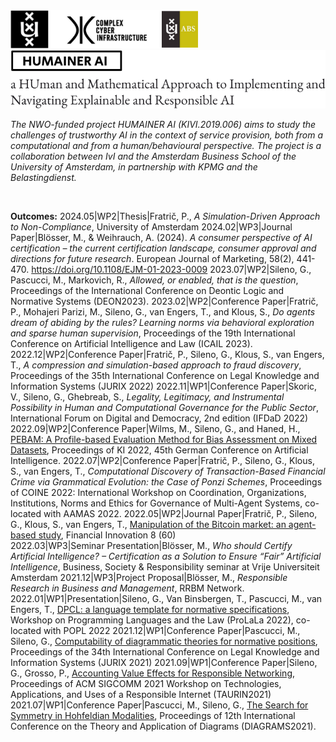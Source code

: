 <img width="300px" src="footer.png">

<br/>

<img width="512px" src="header.png" alt="HUMAINER AI">

_The NWO-funded project HUMAINER AI (KIVI.2019.006) aims to study the challenges of trustworthy AI in the context of service provision, both from a computational and from a human/behavioural perspective. The project is a collaboration between IvI and the Amsterdam Business School of the University of Amsterdam, in partnership with KPMG and the Belastingdienst._

<br/>

**Outcomes:**
2024.05|WP2|Thesis|Fratrič, P., *A Simulation-Driven Approach to Non-Compliance*, University of Amsterdam
2024.02|WP3|Journal Paper|Blösser, M., & Weihrauch, A. (2024). *A consumer perspective of AI certification – the current certification landscape, consumer approval and directions for future research*. European Journal of Marketing, 58(2), 441-470. https://doi.org/10.1108/EJM-01-2023-0009 
2023.07|WP2|Sileno, G., Pascucci, M., Markovich, R., *Allowed, or enabled, that is the question*, Proceedings of the International Conference on Deontic Logic and Normative Systems (DEON2023).
2023.02|WP2|Conference Paper|Fratrič, P., Mohajeri Parizi, M., Sileno, G., van Engers, T., and Klous, S., *Do agents dream of abiding by the rules? Learning norms via behavioral exploration and sparse human supervision*, Proceedings of the 19th International Conference on Artificial Intelligence and Law (ICAIL 2023).
2022.12|WP2|Conference Paper|Fratrič, P., Sileno, G., Klous, S., van Engers, T., *A compression and simulation-based approach to fraud discovery*, Proceedings of the 35th International Conference on Legal Knowledge and Information Systems (JURIX 2022) 
2022.11|WP1|Conference Paper|Skoric, V., Sileno, G., Ghebreab, S., *Legality, Legitimacy, and Instrumental Possibility in Human and Computational Governance for the Public Sector*, International Forum on Digital and Democracy, 2nd edition (IFDaD 2022) 
2022.09|WP2|Conference Paper|Wilms, M., Sileno, G., and Haned, H., [PEBAM: A Profile-based Evaluation Method for Bias Assessment on Mixed Datasets](https://link.springer.com/chapter/10.1007/978-3-031-15791-2_17), Proceedings of KI 2022, 45th German Conference on Artificial Intelligence. 
2022.07|WP2|Conference Paper|Fratrič, P., Sileno, G., Klous, S., van Engers, T., *Computational Discovery of Transaction-Based Financial Crime via Grammatical Evolution: the Case of Ponzi Schemes*, Proceedings of COINE 2022: International Workshop on Coordination, Organizations, Institutions, Norms and Ethics for Governance of Multi-Agent Systems, co-located with AAMAS 2022.
2022.05|WP2|Journal Paper|Fratrič, P., Sileno, G., Klous, S., van Engers, T., [Manipulation of the Bitcoin market: an agent-based study](https://jfin-swufe.springeropen.com/articles/10.1186/s40854-022-00364-3), Financial Innovation 8 (60)  
2022.03|WP3|Seminar Presentation|Blösser, M., *Who should Certify Artificial Intelligence? – Certification as a Solution to Ensure “Fair” Artificial Intelligence*, Business, Society & Responsibility seminar at Vrije Universiteit Amsterdam 
2021.12|WP3|Project Proposal|Blösser, M., *Responsible Research in Business and Management*, RRBM Network.
2022.01|WP1|Presentation|Sileno, G., Van Binsbergen, T., Pascucci, M., van Engers, T., [DPCL: a language template for normative specifications](https://arxiv.org/abs/2201.04477), Workshop on Programming Languages and the Law (ProLaLa 2022), co-located with POPL 2022
2021.12|WP1|Conference Paper|Pascucci, M., Sileno, G., [Computability of diagrammatic theories for normative positions](https://ebooks.iospress.nl/doi/10.3233/FAIA210333), Proceedings of the 34th International Conference on Legal Knowledge and Information Systems (JURIX 2021)
2021.09|WP1|Conference Paper|Sileno, G., Grosso, P., [Accounting Value Effects for Responsible Networking](https://dl.acm.org/doi/10.1145/3472951.3473507), Proceedings of ACM SIGCOMM 2021 Workshop on Technologies, Applications, and Uses of a Responsible Internet (TAURIN2021)
2021.07|WP1|Conference Paper|Pascucci, M., Sileno, G., [The Search for Symmetry in Hohfeldian Modalities](https://link.springer.com/chapter/10.1007/978-3-030-86062-2_9), Proceedings of 12th International Conference on the Theory and Application of Diagrams (DIAGRAMS2021).
